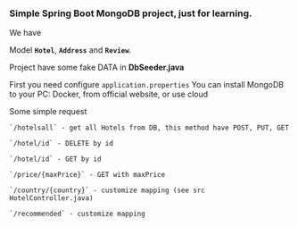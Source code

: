 ### Simple Spring Boot MongoDB project, just for learning.

We have 

Model **`Hotel`**, **`Address`** and **`Review`**.

Project have some fake DATA in **DbSeeder.java**

First you need configure `application.properties`
You can install MongoDB to your PC: Docker, from official website, or use cloud

Some simple request

``````
`/hotelsall` - get all Hotels from DB, this method have POST, PUT, GET

`/hotel/id` - DELETE by id

`/hotel/id` - GET by id

`/price/{maxPrice}` - GET with maxPrice

`/country/{country}` - customize mapping (see src HotelController.java)

`/recommended` - customize mapping
